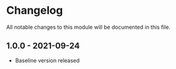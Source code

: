 # Changelog
All notable changes to this module will be documented in this file.

## 1.0.0 - 2021-09-24
- Baseline version released
